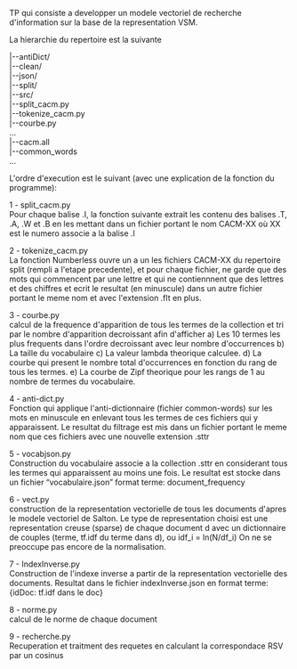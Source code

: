 TP qui consiste a developper un modele vectoriel de recherche d'information sur la base de la representation VSM.  

La hierarchie du repertoire est la suivante  

|--antiDict/  
|--clean/  
|--json/  
|--split/  
|--src/  
   |--split_cacm.py  
   |--tokenize_cacm.py  
   |--courbe.py  
   ...  
|--cacm.all  
|--common_words  
...  

L'ordre d'execution est le suivant (avec une explication de la fonction du programme):  

1 - split_cacm.py  
  Pour chaque balise .I, la fonction suivante extrait les contenu des balises .T, .A, .W et .B 
  en les mettant dans un fichier portant le nom CACM-XX où XX est le numero associe a la balise .I 

2 - tokenize_cacm.py  
  La fonction Numberless ouvre un a un les fichiers CACM-XX du repertoire split (rempli a l'etape precedente), 
  et pour chaque fichier, ne garde que des mots qui commencent par une lettre et qui 
  ne contiennnent que des lettres et des chiffres et ecrit le resultat (en minuscule) 
  dans un autre fichier portant le meme nom et avec l'extension .flt en plus.  

3 - courbe.py  
  calcul de la frequence d'apparition de tous les termes de la collection et
  tri par le nombre d'apparition decroissant afin d'afficher
     a) Les 10 termes les plus frequents dans l'ordre decroissant avec leur nombre d'occurrences
     b) La taille du vocabulaire
     c) La valeur lambda theorique calculee.
     d) La courbe qui present le nombre total d'occurrences en fonction du rang de tous les termes.
     e) La courbe de Zipf theorique pour les rangs de 1 au nombre de termes du vocabulaire.

4 - anti-dict.py  
  Fonction qui applique l'anti-dictionnaire (fichier common-words)
  sur les mots en minuscule en enlevant tous les termes de ces fichiers qui y apparaissent. 
  Le resultat du filtrage est mis dans un fichier portant le meme nom que ces fichiers avec 
  une nouvelle extension .sttr 

5 - vocabjson.py  
  Construction du vocabulaire associe a la collection .sttr en considerant tous les termes
  qui apparaissent au moins une fois. Le resultat est stocke dans un fichier “vocabulaire.json”
  format terme: document_frequency

6 - vect.py  
  construction de la representation vectorielle de tous les documents d'apres le modele vectoriel de Salton.
  Le type de representation choisi est une representation creuse (sparse) de chaque document d 
  avec un dictionnaire de couples (terme, tf.idf du terme dans d), ou idf_i = ln(N/df_i) 
  On ne se preoccupe pas encore de la normalisation.

7 - IndexInverse.py  
  Construction de l'indexe inverse a partir de la representation vectorielle des documents.
  Resultat dans le fichier indexInverse.json en format terme: {idDoc: tf.idf dans le doc}

8 - norme.py  
  calcul de le norme de chaque document

9 - recherche.py  
  Recuperation et traitment des requetes en calculant la correspondace RSV par un cosinus